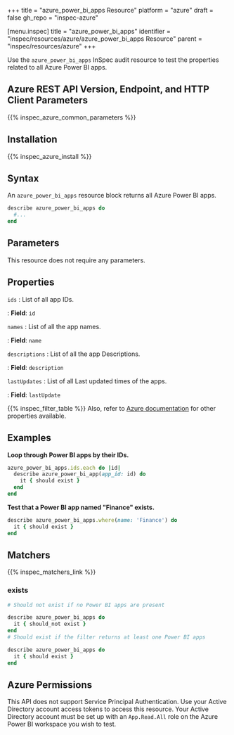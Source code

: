 +++
title = "azure_power_bi_apps Resource"
platform = "azure"
draft = false
gh_repo = "inspec-azure"

[menu.inspec]
title = "azure_power_bi_apps"
identifier = "inspec/resources/azure/azure_power_bi_apps Resource"
parent = "inspec/resources/azure"
+++

Use the `azure_power_bi_apps` InSpec audit resource to test the properties related to all Azure Power BI apps.

## Azure REST API Version, Endpoint, and HTTP Client Parameters

{{% inspec_azure_common_parameters %}}

## Installation

{{% inspec_azure_install %}}

## Syntax

An `azure_power_bi_apps` resource block returns all Azure Power BI apps.

```ruby
describe azure_power_bi_apps do
  #...
end
```

## Parameters

This resource does not require any parameters.

## Properties

`ids`
: List of all app IDs.

: **Field**: `id`

`names`
: List of all the app names.

: **Field**: `name`

`descriptions`
: List of all the app Descriptions.

: **Field**: `description`

`lastUpdates`
: List of all Last updated times of the apps.

: **Field**: `lastUpdate`


{{% inspec_filter_table %}}
Also, refer to [Azure documentation](https://docs.microsoft.com/en-us/rest/api/power-bi/apps/get-apps) for other properties available.

## Examples

**Loop through Power BI apps by their IDs.**

```ruby
azure_power_bi_apps.ids.each do |id|
  describe azure_power_bi_app(app_id: id) do
    it { should exist }
  end
end
```

**Test that a Power BI app named "Finance" exists.**

```ruby
describe azure_power_bi_apps.where(name: 'Finance') do
  it { should exist }
end
```

## Matchers

{{% inspec_matchers_link %}}

### exists

```ruby
# Should not exist if no Power BI apps are present

describe azure_power_bi_apps do
  it { should_not exist }
end
# Should exist if the filter returns at least one Power BI apps

describe azure_power_bi_apps do
  it { should exist }
end
```

## Azure Permissions

This API does not support Service Principal Authentication. Use your Active Directory account access tokens to access this resource.
Your Active Directory account must be set up with an `App.Read.All` role on the Azure Power BI workspace you wish to test.
